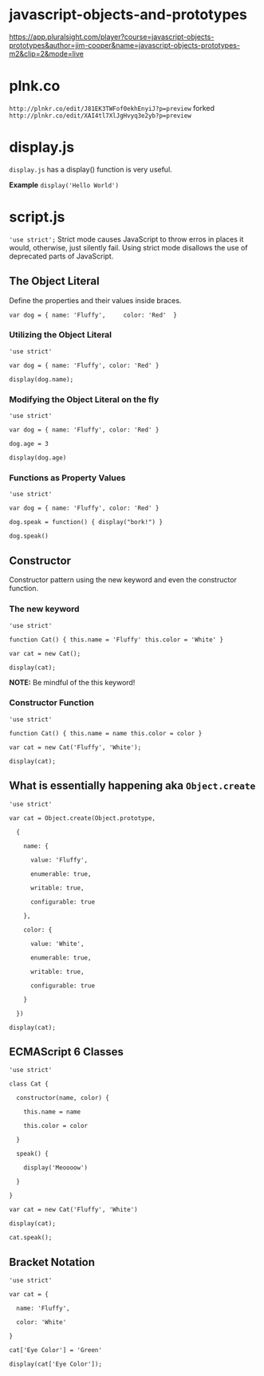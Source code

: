 # javascript-objects-and-prototypes
https://app.pluralsight.com/player?course=javascript-objects-prototypes&author=jim-cooper&name=javascript-objects-prototypes-m2&clip=2&mode=live

# plnk.co
`http://plnkr.co/edit/J81EK3TWFof0ekhEnyiJ?p=preview`
forked
`http://plnkr.co/edit/XAI4tl7XlJgHvyq3e2yb?p=preview`

# display.js
`display.js` has a display() function is very useful.

**Example** `display('Hello World')`

# script.js
`'use strict';`
Strict mode causes JavaScript to throw erros in places it would, otherwise, just silently fail.
Using strict mode disallows the use of deprecated parts of JavaScript.

## The Object Literal
Define the properties and their values inside braces.

`var dog = {
  name: 'Fluffy',    
  color: 'Red' 
}`

### Utilizing the Object Literal
`'use strict'`

`var dog = { name: 'Fluffy', color: 'Red' }`

`display(dog.name);`

### Modifying the Object Literal on the fly
`'use strict'`

`var dog = { name: 'Fluffy', color: 'Red' }`

`dog.age = 3`

`display(dog.age)`

### Functions as Property Values
`'use strict'`

`var dog = { name: 'Fluffy', color: 'Red' }`

`dog.speak = function() { display("bork!") }`

`dog.speak()`

## Constructor
Constructor pattern using the new keyword and even the constructor function.

### The new keyword 
`'use strict'`

`function Cat() {
  this.name = 'Fluffy'
  this.color = 'White'
}`

`var cat = new Cat();`

`display(cat);`

**NOTE:** Be mindful of the this keyword!

### Constructor Function
`'use strict'`

`function Cat() {
  this.name = name
  this.color = color
}`

`var cat = new Cat('Fluffy', 'White');`

`display(cat);`

## What is essentially happening aka `Object.create`
`'use strict'`

`var cat = Object.create(Object.prototype,`

`  {`

`    name: {`

`      value: 'Fluffy',`

`      enumerable: true,`

`      writable: true,`

`      configurable: true`

`    },`

`    color: {`

`      value: 'White',`

`      enumerable: true,`

`      writable: true,`

`      configurable: true`

`    }`

`  })`

`display(cat);`

## ECMAScript 6 Classes
`'use strict'`

`class Cat {`
  
`  constructor(name, color) {`
    
`    this.name = name`
    
`    this.color = color`
  
`  }`
  
`  speak() {`
    
`    display('Meoooow')`
    
`  }`
 
`}`

`var cat = new Cat('Fluffy', 'White')`

`display(cat);`

`cat.speak();`

## Bracket Notation
`'use strict'`

`var cat = {`
  
`  name: 'Fluffy',`
  
`  color: 'White'`
 
`}`

`cat['Eye Color'] = 'Green'`

`display(cat['Eye Color']);`

